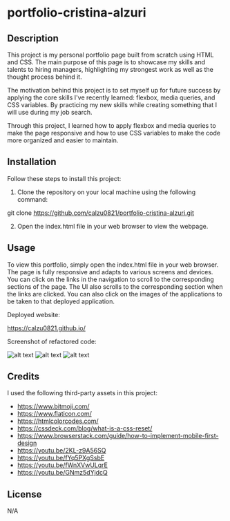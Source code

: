 # portfolio-cristina-alzuri

## Description

This project is my personal portfolio page built from scratch using HTML and CSS. The main purpose of this page is to showcase my skills and talents to hiring managers, highlighting my strongest work as well as the thought process behind it. 

The motivation behind this project is to set myself up for future success by applying the core skills I've recently learned: flexbox, media queries, and CSS variables. By practicing my new skills while creating something that I will use during my job search.

Through this project, I learned how to apply flexbox and media queries to make the page responsive and how to use CSS variables to make the code more organized and easier to maintain.

## Installation

Follow these steps to install this project:

1. Clone the repository on your local machine using the following command:

git clone https://github.com/calzu0821/portfolio-cristina-alzuri.git

2. Open the index.html file in your web browser to view the webpage.

## Usage

To view this portfolio, simply open the index.html file in your web browser. The page is fully responsive and adapts to various screens and devices. You can click on the links in the navigation to scroll to the corresponding sections of the page. The UI also scrolls to the corresponding section when the links are clicked. You can also click on the images of the applications to be taken to that deployed application.

Deployed website:

 https://calzu0821.github.io/

Screenshot of refactored code:

![alt text](assets/images) ![alt text](assets/images) ![alt text](assets/images)

## Credits

I used the following third-party assets in this project:

- https://www.bitmoji.com/
- https://www.flaticon.com/
- https://htmlcolorcodes.com/
- https://cssdeck.com/blog/what-is-a-css-reset/
- https://www.browserstack.com/guide/how-to-implement-mobile-first-design
- https://youtu.be/2KL-z9A56SQ
- https://youtu.be/fYq5PXgSsbE
- https://youtu.be/fWnXVwULqrE
- https://youtu.be/GNmz5dYjdcQ

## License

N/A
